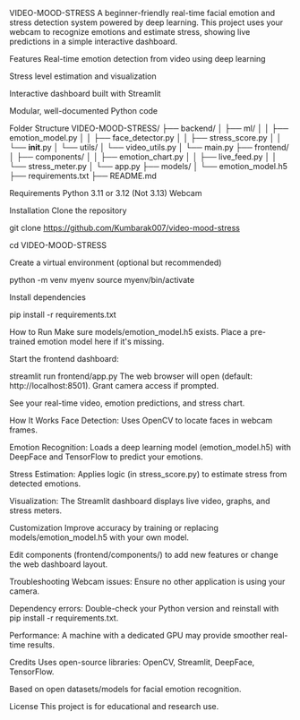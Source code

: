 VIDEO-MOOD-STRESS
A beginner-friendly real-time facial emotion and stress detection system powered by deep learning. This project uses your webcam to recognize emotions and estimate stress, showing live predictions in a simple interactive dashboard.

Features
Real-time emotion detection from video using deep learning

Stress level estimation and visualization

Interactive dashboard built with Streamlit

Modular, well-documented Python code

Folder Structure
VIDEO-MOOD-STRESS/
├── backend/
│   ├── ml/
│   │   ├── emotion_model.py
│   │   ├── face_detector.py
│   │   ├── stress_score.py
│   │   └── __init__.py
│   └── utils/
│       └── video_utils.py
│   └── main.py
├── frontend/
│   ├── components/
│   │   ├── emotion_chart.py
│   │   ├── live_feed.py
│   │   └── stress_meter.py
│   └── app.py
├── models/
│   └── emotion_model.h5
├── requirements.txt
├── README.md



Requirements
Python 3.11 or 3.12 (Not 3.13)
Webcam

Installation
Clone the repository

git clone https://github.com/Kumbarak007/video-mood-stress

cd VIDEO-MOOD-STRESS

Create a virtual environment (optional but recommended)

python -m venv myenv
source myenv/bin/activate 

Install dependencies

pip install -r requirements.txt

How to Run
Make sure models/emotion_model.h5 exists. Place a pre-trained emotion model here if it's missing.

Start the frontend dashboard:

streamlit run frontend/app.py
The web browser will open (default: http://localhost:8501). Grant camera access if prompted.

See your real-time video, emotion predictions, and stress chart.

How It Works
Face Detection: Uses OpenCV to locate faces in webcam frames.

Emotion Recognition: Loads a deep learning model (emotion_model.h5) with DeepFace and TensorFlow to predict your emotions.

Stress Estimation: Applies logic (in stress_score.py) to estimate stress from detected emotions.

Visualization: The Streamlit dashboard displays live video, graphs, and stress meters.

Customization
Improve accuracy by training or replacing models/emotion_model.h5 with your own model.

Edit components (frontend/components/) to add new features or change the web dashboard layout.

Troubleshooting
Webcam issues: Ensure no other application is using your camera.

Dependency errors: Double-check your Python version and reinstall with pip install -r requirements.txt.

Performance: A machine with a dedicated GPU may provide smoother real-time results.

Credits
Uses open-source libraries: OpenCV, Streamlit, DeepFace, TensorFlow.

Based on open datasets/models for facial emotion recognition.

License
This project is for educational and research use.
